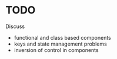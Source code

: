# TODO

Discuss 
- functional and class based components
- keys and state management problems
- inversion of control in components
